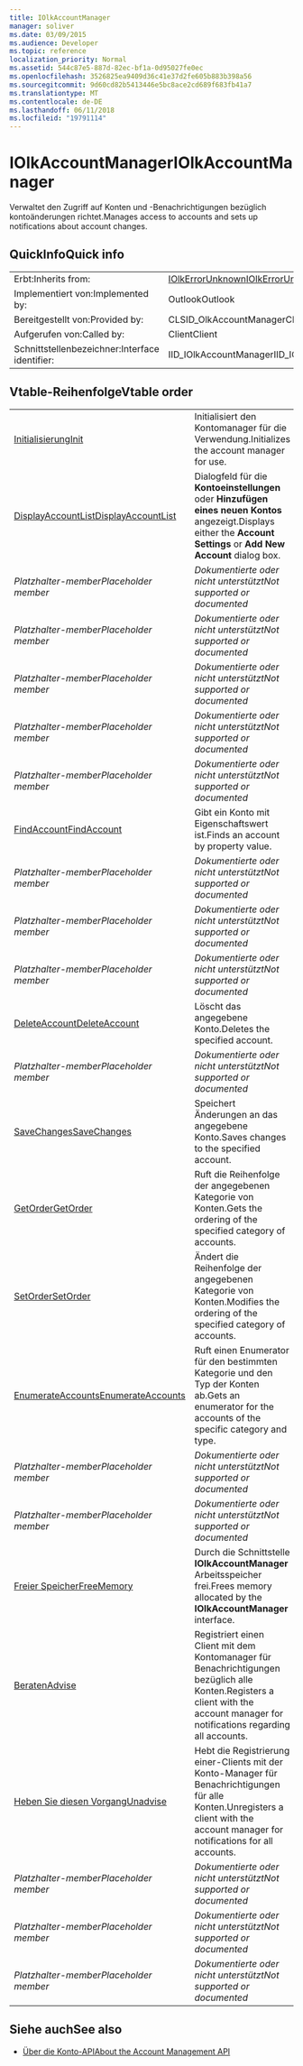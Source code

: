 ```yaml
---
title: IOlkAccountManager
manager: soliver
ms.date: 03/09/2015
ms.audience: Developer
ms.topic: reference
localization_priority: Normal
ms.assetid: 544c87e5-887d-82ec-bf1a-0d95027fe0ec
ms.openlocfilehash: 3526825ea9409d36c41e37d2fe605b883b398a56
ms.sourcegitcommit: 9d60cd82b5413446e5bc8ace2cd689f683fb41a7
ms.translationtype: MT
ms.contentlocale: de-DE
ms.lasthandoff: 06/11/2018
ms.locfileid: "19791114"
---
```

# <a name="iolkaccountmanager"></a><span data-ttu-id="8360e-102">IOlkAccountManager</span><span class="sxs-lookup"><span data-stu-id="8360e-102">IOlkAccountManager</span></span>

<span data-ttu-id="8360e-103">Verwaltet den Zugriff auf Konten und -Benachrichtigungen bezüglich kontoänderungen richtet.</span><span class="sxs-lookup"><span data-stu-id="8360e-103">Manages access to accounts and sets up notifications about account changes.</span></span>
  
## <a name="quick-info"></a><span data-ttu-id="8360e-104">QuickInfo</span><span class="sxs-lookup"><span data-stu-id="8360e-104">Quick info</span></span>

|||
|:-----|:-----|
|<span data-ttu-id="8360e-105">Erbt:</span><span class="sxs-lookup"><span data-stu-id="8360e-105">Inherits from:</span></span>  <br/> |[<span data-ttu-id="8360e-106">IOlkErrorUnknown</span><span class="sxs-lookup"><span data-stu-id="8360e-106">IOlkErrorUnknown</span></span>](iolkerrorunknown.md) <br/> |
|<span data-ttu-id="8360e-107">Implementiert von:</span><span class="sxs-lookup"><span data-stu-id="8360e-107">Implemented by:</span></span>  <br/> |<span data-ttu-id="8360e-108">Outlook</span><span class="sxs-lookup"><span data-stu-id="8360e-108">Outlook</span></span>  <br/> |
|<span data-ttu-id="8360e-109">Bereitgestellt von:</span><span class="sxs-lookup"><span data-stu-id="8360e-109">Provided by:</span></span>  <br/> |<span data-ttu-id="8360e-110">CLSID_OlkAccountManager</span><span class="sxs-lookup"><span data-stu-id="8360e-110">CLSID_OlkAccountManager</span></span>  <br/> |
|<span data-ttu-id="8360e-111">Aufgerufen von:</span><span class="sxs-lookup"><span data-stu-id="8360e-111">Called by:</span></span>  <br/> |<span data-ttu-id="8360e-112">Client</span><span class="sxs-lookup"><span data-stu-id="8360e-112">Client</span></span>  <br/> |
|<span data-ttu-id="8360e-113">Schnittstellenbezeichner:</span><span class="sxs-lookup"><span data-stu-id="8360e-113">Interface identifier:</span></span>  <br/> |<span data-ttu-id="8360e-114">IID_IOlkAccountManager</span><span class="sxs-lookup"><span data-stu-id="8360e-114">IID_IOlkAccountManager</span></span>  <br/> |
   
## <a name="vtable-order"></a><span data-ttu-id="8360e-115">Vtable-Reihenfolge</span><span class="sxs-lookup"><span data-stu-id="8360e-115">Vtable order</span></span>

|||
|:-----|:-----|
|[<span data-ttu-id="8360e-116">Initialisierung</span><span class="sxs-lookup"><span data-stu-id="8360e-116">Init</span></span>](iolkaccountmanager-init.md) <br/> |<span data-ttu-id="8360e-117">Initialisiert den Kontomanager für die Verwendung.</span><span class="sxs-lookup"><span data-stu-id="8360e-117">Initializes the account manager for use.</span></span>  <br/> |
|[<span data-ttu-id="8360e-118">DisplayAccountList</span><span class="sxs-lookup"><span data-stu-id="8360e-118">DisplayAccountList</span></span>](iolkaccountmanager-displayaccountlist.md) <br/> |<span data-ttu-id="8360e-119">Dialogfeld für die **Kontoeinstellungen** oder **Hinzufügen eines neuen Kontos** angezeigt.</span><span class="sxs-lookup"><span data-stu-id="8360e-119">Displays either the **Account Settings** or **Add New Account** dialog box.</span></span>  <br/> |
| <span data-ttu-id="8360e-120">*Platzhalter-member*</span><span class="sxs-lookup"><span data-stu-id="8360e-120">*Placeholder member*</span></span>  <br/> | <span data-ttu-id="8360e-121">*Dokumentierte oder nicht unterstützt*</span><span class="sxs-lookup"><span data-stu-id="8360e-121">*Not supported or documented*</span></span>  <br/> |
| <span data-ttu-id="8360e-122">*Platzhalter-member*</span><span class="sxs-lookup"><span data-stu-id="8360e-122">*Placeholder member*</span></span>  <br/> | <span data-ttu-id="8360e-123">*Dokumentierte oder nicht unterstützt*</span><span class="sxs-lookup"><span data-stu-id="8360e-123">*Not supported or documented*</span></span>  <br/> |
| <span data-ttu-id="8360e-124">*Platzhalter-member*</span><span class="sxs-lookup"><span data-stu-id="8360e-124">*Placeholder member*</span></span>  <br/> | <span data-ttu-id="8360e-125">*Dokumentierte oder nicht unterstützt*</span><span class="sxs-lookup"><span data-stu-id="8360e-125">*Not supported or documented*</span></span>  <br/> |
| <span data-ttu-id="8360e-126">*Platzhalter-member*</span><span class="sxs-lookup"><span data-stu-id="8360e-126">*Placeholder member*</span></span>  <br/> | <span data-ttu-id="8360e-127">*Dokumentierte oder nicht unterstützt*</span><span class="sxs-lookup"><span data-stu-id="8360e-127">*Not supported or documented*</span></span>  <br/> |
| <span data-ttu-id="8360e-128">*Platzhalter-member*</span><span class="sxs-lookup"><span data-stu-id="8360e-128">*Placeholder member*</span></span>  <br/> | <span data-ttu-id="8360e-129">*Dokumentierte oder nicht unterstützt*</span><span class="sxs-lookup"><span data-stu-id="8360e-129">*Not supported or documented*</span></span>  <br/> |
|[<span data-ttu-id="8360e-130">FindAccount</span><span class="sxs-lookup"><span data-stu-id="8360e-130">FindAccount</span></span>](iolkaccountmanager-findaccount.md) <br/> |<span data-ttu-id="8360e-131">Gibt ein Konto mit Eigenschaftswert ist.</span><span class="sxs-lookup"><span data-stu-id="8360e-131">Finds an account by property value.</span></span>  <br/> |
| <span data-ttu-id="8360e-132">*Platzhalter-member*</span><span class="sxs-lookup"><span data-stu-id="8360e-132">*Placeholder member*</span></span>  <br/> | <span data-ttu-id="8360e-133">*Dokumentierte oder nicht unterstützt*</span><span class="sxs-lookup"><span data-stu-id="8360e-133">*Not supported or documented*</span></span>  <br/> |
| <span data-ttu-id="8360e-134">*Platzhalter-member*</span><span class="sxs-lookup"><span data-stu-id="8360e-134">*Placeholder member*</span></span>  <br/> | <span data-ttu-id="8360e-135">*Dokumentierte oder nicht unterstützt*</span><span class="sxs-lookup"><span data-stu-id="8360e-135">*Not supported or documented*</span></span>  <br/> |
| <span data-ttu-id="8360e-136">*Platzhalter-member*</span><span class="sxs-lookup"><span data-stu-id="8360e-136">*Placeholder member*</span></span>  <br/> | <span data-ttu-id="8360e-137">*Dokumentierte oder nicht unterstützt*</span><span class="sxs-lookup"><span data-stu-id="8360e-137">*Not supported or documented*</span></span>  <br/> |
|[<span data-ttu-id="8360e-138">DeleteAccount</span><span class="sxs-lookup"><span data-stu-id="8360e-138">DeleteAccount</span></span>](iolkaccountmanager-deleteaccount.md) <br/> |<span data-ttu-id="8360e-139">Löscht das angegebene Konto.</span><span class="sxs-lookup"><span data-stu-id="8360e-139">Deletes the specified account.</span></span>  <br/> |
| <span data-ttu-id="8360e-140">*Platzhalter-member*</span><span class="sxs-lookup"><span data-stu-id="8360e-140">*Placeholder member*</span></span>  <br/> | <span data-ttu-id="8360e-141">*Dokumentierte oder nicht unterstützt*</span><span class="sxs-lookup"><span data-stu-id="8360e-141">*Not supported or documented*</span></span>  <br/> |
|[<span data-ttu-id="8360e-142">SaveChanges</span><span class="sxs-lookup"><span data-stu-id="8360e-142">SaveChanges</span></span>](iolkaccountmanager-savechanges.md) <br/> |<span data-ttu-id="8360e-143">Speichert Änderungen an das angegebene Konto.</span><span class="sxs-lookup"><span data-stu-id="8360e-143">Saves changes to the specified account.</span></span>  <br/> |
|[<span data-ttu-id="8360e-144">GetOrder</span><span class="sxs-lookup"><span data-stu-id="8360e-144">GetOrder</span></span>](iolkaccountmanager-getorder.md) <br/> |<span data-ttu-id="8360e-145">Ruft die Reihenfolge der angegebenen Kategorie von Konten.</span><span class="sxs-lookup"><span data-stu-id="8360e-145">Gets the ordering of the specified category of accounts.</span></span>  <br/> |
|[<span data-ttu-id="8360e-146">SetOrder</span><span class="sxs-lookup"><span data-stu-id="8360e-146">SetOrder</span></span>](iolkaccountmanager-setorder.md) <br/> |<span data-ttu-id="8360e-147">Ändert die Reihenfolge der angegebenen Kategorie von Konten.</span><span class="sxs-lookup"><span data-stu-id="8360e-147">Modifies the ordering of the specified category of accounts.</span></span>  <br/> |
|[<span data-ttu-id="8360e-148">EnumerateAccounts</span><span class="sxs-lookup"><span data-stu-id="8360e-148">EnumerateAccounts</span></span>](iolkaccountmanager-enumerateaccounts.md) <br/> |<span data-ttu-id="8360e-149">Ruft einen Enumerator für den bestimmten Kategorie und den Typ der Konten ab.</span><span class="sxs-lookup"><span data-stu-id="8360e-149">Gets an enumerator for the accounts of the specific category and type.</span></span>  <br/> |
| <span data-ttu-id="8360e-150">*Platzhalter-member*</span><span class="sxs-lookup"><span data-stu-id="8360e-150">*Placeholder member*</span></span>  <br/> | <span data-ttu-id="8360e-151">*Dokumentierte oder nicht unterstützt*</span><span class="sxs-lookup"><span data-stu-id="8360e-151">*Not supported or documented*</span></span>  <br/> |
| <span data-ttu-id="8360e-152">*Platzhalter-member*</span><span class="sxs-lookup"><span data-stu-id="8360e-152">*Placeholder member*</span></span>  <br/> | <span data-ttu-id="8360e-153">*Dokumentierte oder nicht unterstützt*</span><span class="sxs-lookup"><span data-stu-id="8360e-153">*Not supported or documented*</span></span>  <br/> |
|[<span data-ttu-id="8360e-154">Freier Speicher</span><span class="sxs-lookup"><span data-stu-id="8360e-154">FreeMemory</span></span>](iolkaccountmanager-freememory.md) <br/> |<span data-ttu-id="8360e-155">Durch die Schnittstelle **IOlkAccountManager** Arbeitsspeicher frei.</span><span class="sxs-lookup"><span data-stu-id="8360e-155">Frees memory allocated by the **IOlkAccountManager** interface.</span></span>  <br/> |
|[<span data-ttu-id="8360e-156">Beraten</span><span class="sxs-lookup"><span data-stu-id="8360e-156">Advise</span></span>](iolkaccountmanager-advise.md) <br/> |<span data-ttu-id="8360e-157">Registriert einen Client mit dem Kontomanager für Benachrichtigungen bezüglich alle Konten.</span><span class="sxs-lookup"><span data-stu-id="8360e-157">Registers a client with the account manager for notifications regarding all accounts.</span></span>  <br/> |
|[<span data-ttu-id="8360e-158">Heben Sie diesen Vorgang</span><span class="sxs-lookup"><span data-stu-id="8360e-158">Unadvise</span></span>](iolkaccountmanager-unadvise.md) <br/> |<span data-ttu-id="8360e-159">Hebt die Registrierung einer-Clients mit der Konto-Manager für Benachrichtigungen für alle Konten.</span><span class="sxs-lookup"><span data-stu-id="8360e-159">Unregisters a client with the account manager for notifications for all accounts.</span></span>  <br/> |
| <span data-ttu-id="8360e-160">*Platzhalter-member*</span><span class="sxs-lookup"><span data-stu-id="8360e-160">*Placeholder member*</span></span>  <br/> | <span data-ttu-id="8360e-161">*Dokumentierte oder nicht unterstützt*</span><span class="sxs-lookup"><span data-stu-id="8360e-161">*Not supported or documented*</span></span>  <br/> |
| <span data-ttu-id="8360e-162">*Platzhalter-member*</span><span class="sxs-lookup"><span data-stu-id="8360e-162">*Placeholder member*</span></span>  <br/> | <span data-ttu-id="8360e-163">*Dokumentierte oder nicht unterstützt*</span><span class="sxs-lookup"><span data-stu-id="8360e-163">*Not supported or documented*</span></span>  <br/> |
| <span data-ttu-id="8360e-164">*Platzhalter-member*</span><span class="sxs-lookup"><span data-stu-id="8360e-164">*Placeholder member*</span></span>  <br/> | <span data-ttu-id="8360e-165">*Dokumentierte oder nicht unterstützt*</span><span class="sxs-lookup"><span data-stu-id="8360e-165">*Not supported or documented*</span></span>  <br/> |
   
## <a name="see-also"></a><span data-ttu-id="8360e-166">Siehe auch</span><span class="sxs-lookup"><span data-stu-id="8360e-166">See also</span></span>

- [<span data-ttu-id="8360e-167">Über die Konto-API</span><span class="sxs-lookup"><span data-stu-id="8360e-167">About the Account Management API</span></span>](about-the-account-management-api.md)


